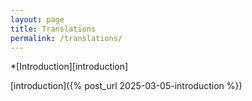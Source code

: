 ```yaml
---
layout: page
title: Translations
permalink: /translations/
---
```


*[Introduction][introduction]

[introduction]({% post_url 2025-03-05-introduction %})
